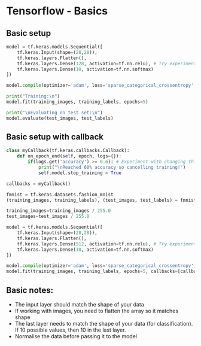 # Tensorflow - Basics

## Basic setup

```py
model = tf.keras.models.Sequential([
    tf.keras.Input(shape=(28,28)),
    tf.keras.layers.Flatten(),
    tf.keras.layers.Dense(128, activation=tf.nn.relu), # Try experimenting with this layer
    tf.keras.layers.Dense(10, activation=tf.nn.softmax)
])

model.compile(optimizer='adam', loss='sparse_categorical_crossentropy', metrics=['accuracy'])

print("Training:\n")
model.fit(training_images, training_labels, epochs=5)

print("\nEvaluating on test set:\n")
model.evaluate(test_images, test_labels)
```

## Basic setup with callback

```py
class myCallback(tf.keras.callbacks.Callback):
    def on_epoch_end(self, epoch, logs={}):
        if(logs.get('accuracy') >= 0.6): # Experiment with changing this value
            print("\nReached 60% accuracy so cancelling training!")
            self.model.stop_training = True

callbacks = myCallback()

fmnist = tf.keras.datasets.fashion_mnist
(training_images, training_labels), (test_images, test_labels) = fmnist.load_data()

training_images=training_images / 255.0
test_images=test_images / 255.0

model = tf.keras.models.Sequential([
    tf.keras.Input(shape=(28,28)),
    tf.keras.layers.Flatten(),
    tf.keras.layers.Dense(512, activation=tf.nn.relu), # Try experimenting with this layer
    tf.keras.layers.Dense(10, activation=tf.nn.softmax)
])

model.compile(optimizer='adam', loss='sparse_categorical_crossentropy', metrics=['accuracy'])
model.fit(training_images, training_labels, epochs=5, callbacks=[callbacks])
```


## Basic notes:

- The input layer should match the shape of your data
- If working with images, you need to flatten the array so it matches shape
- The last layer needs to match the shape of your data (for classification). If 10 possible values, then 10 in the last layer.
- Normalise the data before passing it to the model